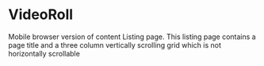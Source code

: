# VideoRoll

Mobile browser version of content Listing page.
This listing page contains a page title and a three column vertically scrolling grid which is not horizontally scrollable